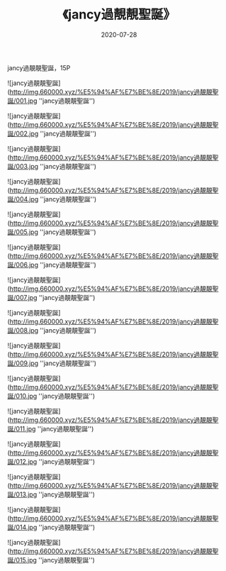 ﻿---
layout: post
title:  《jancy過靚靚聖誕》
date:   2020-07-28
img: http://img.660000.xyz/%E5%94%AF%E7%BE%8E/2019/jancy過靚靚聖誕/000.jpg
categories: [美女, 清纯, 唯美]
---

jancy過靚靚聖誕，15P


![jancy過靚靚聖誕](http://img.660000.xyz/%E5%94%AF%E7%BE%8E/2019/jancy過靚靚聖誕/001.jpg ''jancy過靚靚聖誕'')

![jancy過靚靚聖誕](http://img.660000.xyz/%E5%94%AF%E7%BE%8E/2019/jancy過靚靚聖誕/002.jpg ''jancy過靚靚聖誕'')

![jancy過靚靚聖誕](http://img.660000.xyz/%E5%94%AF%E7%BE%8E/2019/jancy過靚靚聖誕/003.jpg ''jancy過靚靚聖誕'')

![jancy過靚靚聖誕](http://img.660000.xyz/%E5%94%AF%E7%BE%8E/2019/jancy過靚靚聖誕/004.jpg ''jancy過靚靚聖誕'')

![jancy過靚靚聖誕](http://img.660000.xyz/%E5%94%AF%E7%BE%8E/2019/jancy過靚靚聖誕/005.jpg ''jancy過靚靚聖誕'')

![jancy過靚靚聖誕](http://img.660000.xyz/%E5%94%AF%E7%BE%8E/2019/jancy過靚靚聖誕/006.jpg ''jancy過靚靚聖誕'')

![jancy過靚靚聖誕](http://img.660000.xyz/%E5%94%AF%E7%BE%8E/2019/jancy過靚靚聖誕/007.jpg ''jancy過靚靚聖誕'')

![jancy過靚靚聖誕](http://img.660000.xyz/%E5%94%AF%E7%BE%8E/2019/jancy過靚靚聖誕/008.jpg ''jancy過靚靚聖誕'')

![jancy過靚靚聖誕](http://img.660000.xyz/%E5%94%AF%E7%BE%8E/2019/jancy過靚靚聖誕/009.jpg ''jancy過靚靚聖誕'')

![jancy過靚靚聖誕](http://img.660000.xyz/%E5%94%AF%E7%BE%8E/2019/jancy過靚靚聖誕/010.jpg ''jancy過靚靚聖誕'')

![jancy過靚靚聖誕](http://img.660000.xyz/%E5%94%AF%E7%BE%8E/2019/jancy過靚靚聖誕/011.jpg ''jancy過靚靚聖誕'')

![jancy過靚靚聖誕](http://img.660000.xyz/%E5%94%AF%E7%BE%8E/2019/jancy過靚靚聖誕/012.jpg ''jancy過靚靚聖誕'')

![jancy過靚靚聖誕](http://img.660000.xyz/%E5%94%AF%E7%BE%8E/2019/jancy過靚靚聖誕/013.jpg ''jancy過靚靚聖誕'')

![jancy過靚靚聖誕](http://img.660000.xyz/%E5%94%AF%E7%BE%8E/2019/jancy過靚靚聖誕/014.jpg ''jancy過靚靚聖誕'')

![jancy過靚靚聖誕](http://img.660000.xyz/%E5%94%AF%E7%BE%8E/2019/jancy過靚靚聖誕/015.jpg ''jancy過靚靚聖誕'')
